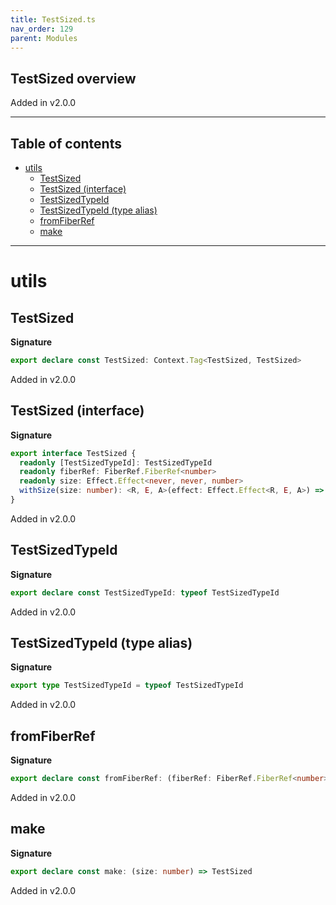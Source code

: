 ```yaml
---
title: TestSized.ts
nav_order: 129
parent: Modules
---
```


## TestSized overview

Added in v2.0.0

---

<h2 class="text-delta">Table of contents</h2>

- [utils](#utils)
  - [TestSized](#testsized)
  - [TestSized (interface)](#testsized-interface)
  - [TestSizedTypeId](#testsizedtypeid)
  - [TestSizedTypeId (type alias)](#testsizedtypeid-type-alias)
  - [fromFiberRef](#fromfiberref)
  - [make](#make)

---

# utils

## TestSized

**Signature**

```ts
export declare const TestSized: Context.Tag<TestSized, TestSized>
```

Added in v2.0.0

## TestSized (interface)

**Signature**

```ts
export interface TestSized {
  readonly [TestSizedTypeId]: TestSizedTypeId
  readonly fiberRef: FiberRef.FiberRef<number>
  readonly size: Effect.Effect<never, never, number>
  withSize(size: number): <R, E, A>(effect: Effect.Effect<R, E, A>) => Effect.Effect<R, E, A>
}
```

Added in v2.0.0

## TestSizedTypeId

**Signature**

```ts
export declare const TestSizedTypeId: typeof TestSizedTypeId
```

Added in v2.0.0

## TestSizedTypeId (type alias)

**Signature**

```ts
export type TestSizedTypeId = typeof TestSizedTypeId
```

Added in v2.0.0

## fromFiberRef

**Signature**

```ts
export declare const fromFiberRef: (fiberRef: FiberRef.FiberRef<number>) => TestSized
```

Added in v2.0.0

## make

**Signature**

```ts
export declare const make: (size: number) => TestSized
```

Added in v2.0.0

